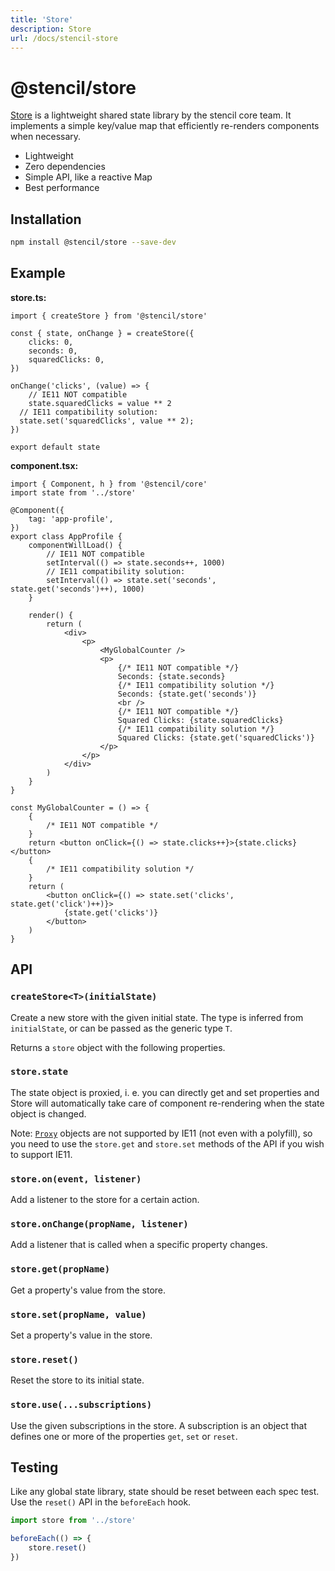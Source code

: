 ```yaml
---
title: 'Store'
description: Store
url: /docs/stencil-store
---
```


# @stencil/store

[Store](https://github.com/ionic-team/stencil-store) is a lightweight shared state library by the stencil core team. It implements a simple key/value map that efficiently re-renders components when necessary.

- Lightweight
- Zero dependencies
- Simple API, like a reactive Map
- Best performance

## Installation

```bash
npm install @stencil/store --save-dev
```

## Example

**store.ts:**

```tsx
import { createStore } from '@stencil/store'

const { state, onChange } = createStore({
	clicks: 0,
	seconds: 0,
	squaredClicks: 0,
})

onChange('clicks', (value) => {
	// IE11 NOT compatible
	state.squaredClicks = value ** 2
  // IE11 compatibility solution: 
  state.set('squaredClicks', value ** 2);
})

export default state
```

**component.tsx:**

```tsx
import { Component, h } from '@stencil/core'
import state from '../store'

@Component({
	tag: 'app-profile',
})
export class AppProfile {
	componentWillLoad() {
		// IE11 NOT compatible
		setInterval(() => state.seconds++, 1000)
		// IE11 compatibility solution:
		setInterval(() => state.set('seconds', state.get('seconds')++), 1000)
	}

	render() {
		return (
			<div>
				<p>
					<MyGlobalCounter />
					<p>
						{/* IE11 NOT compatible */}
						Seconds: {state.seconds}
						{/* IE11 compatibility solution */}
						Seconds: {state.get('seconds')}
						<br />
						{/* IE11 NOT compatible */}
						Squared Clicks: {state.squaredClicks}
						{/* IE11 compatibility solution */}
						Squared Clicks: {state.get('squaredClicks')}
					</p>
				</p>
			</div>
		)
	}
}

const MyGlobalCounter = () => {
	{
		/* IE11 NOT compatible */
	}
	return <button onClick={() => state.clicks++}>{state.clicks}</button>
	{
		/* IE11 compatibility solution */
	}
	return (
		<button onClick={() => state.set('clicks', state.get('click')++)}>
			{state.get('clicks')}
		</button>
	)
}
```

## API

### `createStore<T>(initialState)`

Create a new store with the given initial state. The type is inferred from `initialState`, or can be passed as the generic type `T`.

Returns a `store` object with the following properties.

### `store.state`

The state object is proxied, i. e. you can directly get and set properties and Store will automatically take care of component re-rendering when the state object is changed.

Note: [`Proxy`](https://developer.mozilla.org/en-US/docs/Web/JavaScript/Reference/Global_Objects/Proxy) objects are not supported by IE11 (not even with a polyfill), so you need to use the `store.get` and `store.set` methods of the API if you wish to support IE11.

### `store.on(event, listener)`

Add a listener to the store for a certain action.

### `store.onChange(propName, listener)`

Add a listener that is called when a specific property changes.

### `store.get(propName)`

Get a property's value from the store.

### `store.set(propName, value)`

Set a property's value in the store.

### `store.reset()`

Reset the store to its initial state.

### `store.use(...subscriptions)`

Use the given subscriptions in the store. A subscription is an object that defines one or more of the properties `get`, `set` or `reset`.

## Testing

Like any global state library, state should be reset between each spec test.
Use the `reset()` API in the `beforeEach` hook.

```ts
import store from '../store'

beforeEach(() => {
	store.reset()
})
```
